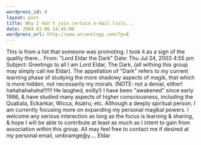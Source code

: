 ```yaml
--- 
wordpress_id: 8
layout: post
title: Why I don't join certain e-mail lists...
date: 2004-01-06 14:45:00
wordpress_url: http://www.arcanology.com/?p=8
---
```

This is from a list that someone was promoting. I took it as a sign of the quality there... From: "Lord Eldar the Dark" Date: Thu Jul 24, 2003 4:55 pm Subject: Greetings to all I am Lord Eldar, The Dark, (all withing this group may simply call me Eldar). The appellation of "Dark" refers to my current learning phase of studying the more shadowy aspects of magik, that which is more hidden, not necessarily my morals. (NOTE: not a denial, either! hahahahahaha!!!!!! He laughed, evilly!) I have been "awakened" since early 1986, & have studied many aspects of higher consciousness, including the Quabala, Eckankar, Wicca, Asatru, etc. Although a deeply spiritual person, I am currently focusing more on expanding my personal magikal powers. I welcome any serious interection as long as the focus is learning & sharing, & hope I will be able to contribute at least as much as I intent to gain from association within this group. All may feel free to contact me if desired at my personal email, umbramge@y.... Eldar